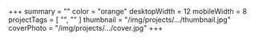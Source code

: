 +++
summary = ""
color = "orange"
desktopWidth = 12
mobileWidth = 8
projectTags = [
  "",
  ""
]
thumbnail = "/img/projects/.../thumbnail.jpg"
coverPhoto = "/img/projects/.../cover.jpg"
+++
